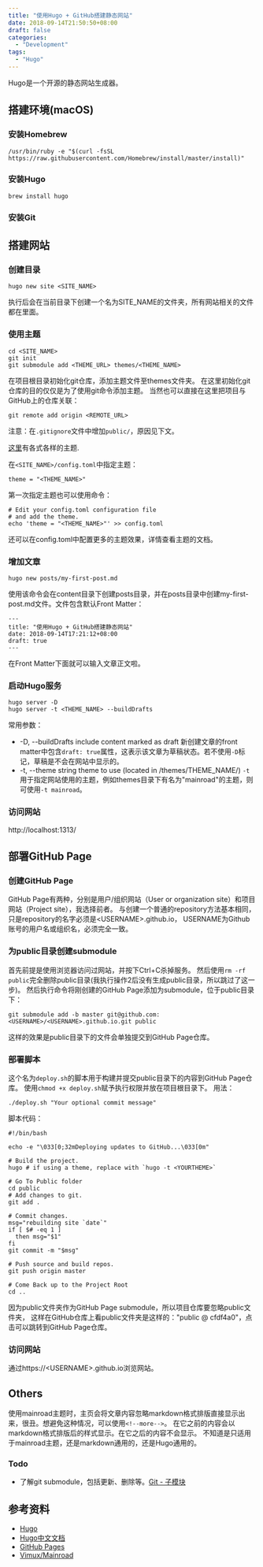 ```yaml
---
title: "使用Hugo + GitHub搭建静态网站"
date: 2018-09-14T21:50:50+08:00
draft: false
categories:
  - "Development"
tags:
  - "Hugo"
---
```


Hugo是一个开源的静态网站生成器。
<!--more-->

## 搭建环境(macOS)

### 安装Homebrew
```
/usr/bin/ruby -e "$(curl -fsSL https://raw.githubusercontent.com/Homebrew/install/master/install)"
```

### 安装Hugo
```
brew install hugo
```

### 安装Git

## 搭建网站

### 创建目录
```
hugo new site <SITE_NAME>
```
执行后会在当前目录下创建一个名为SITE_NAME的文件夹，所有网站相关的文件都在里面。

### 使用主题
```
cd <SITE_NAME>
git init
git submodule add <THEME_URL> themes/<THEME_NAME>
```
在项目根目录初始化git仓库，添加主题文件至themes文件夹。
在这里初始化git仓库的目的仅仅是为了使用git命令添加主题。
当然也可以直接在这里把项目与GitHub上的仓库关联：
```
git remote add origin <REMOTE_URL>
```
注意：在`.gitignore`文件中增加`public/`，原因见下文。

[这里](https://themes.gohugo.io/ "Hugo Themes")有各式各样的主题.

在`<SITE_NAME>/config.toml`中指定主题：
```
theme = "<THEME_NAME>"
```
第一次指定主题也可以使用命令：
```
# Edit your config.toml configuration file
# and add the theme.
echo 'theme = "<THEME_NAME>"' >> config.toml
```
还可以在config.toml中配置更多的主题效果，详情查看主题的文档。

### 增加文章
```
hugo new posts/my-first-post.md
```
使用该命令会在content目录下创建posts目录，并在posts目录中创建my-first-post.md文件。文件包含默认Front Matter：
```
---
title: "使用Hugo + GitHub搭建静态网站"
date: 2018-09-14T17:21:12+08:00
draft: true
---
```
在Front Matter下面就可以输入文章正文啦。

### 启动Hugo服务
```
hugo server -D
hugo server -t <THEME_NAME> --buildDrafts
```
常用参数：

* -D, --buildDrafts include content marked as draft
新创建文章的front matter中包含`draft: true`属性，这表示该文章为草稿状态。若不使用`-D`标记，草稿是不会在网站中显示的。
* -t, --theme string theme to use (located in /themes/THEME_NAME/)
`-t`用于指定网站使用的主题，例如themes目录下有名为"mainroad"的主题，则可使用`-t mainroad`。

### 访问网站

http://localhost:1313/

## 部署GitHub Page

### 创建GitHub Page
GitHub Page有两种，分别是用户/组织网站（User or organization site）和项目网站（Project site），我选择前者。
与创建一个普通的repository方法基本相同，只是repository的名字必须是\<USERNAME\>.github.io，
USERNAME为Github账号的用户名或组织名，必须完全一致。

### 为public目录创建submodule
首先前提是使用浏览器访问过网站，并按下Ctrl+C杀掉服务。
然后使用`rm -rf public`完全删除public目录(我执行操作2后没有生成public目录，所以跳过了这一步)。
然后执行命令将刚创建的GitHub Page添加为submodule，位于public目录下：
```
git submodule add -b master git@github.com:<USERNAME>/<USERNAME>.github.io.git public
```
这样的效果是public目录下的文件会单独提交到GitHub Page仓库。

### 部署脚本
这个名为`deploy.sh`的脚本用于构建并提交public目录下的内容到GitHub Page仓库。
使用`chmod +x deploy.sh`赋予执行权限并放在项目根目录下。
用法：
```
./deploy.sh "Your optional commit message"
```
脚本代码：
```
#!/bin/bash

echo -e "\033[0;32mDeploying updates to GitHub...\033[0m"

# Build the project.
hugo # if using a theme, replace with `hugo -t <YOURTHEME>`

# Go To Public folder
cd public
# Add changes to git.
git add .

# Commit changes.
msg="rebuilding site `date`"
if [ $# -eq 1 ]
  then msg="$1"
fi
git commit -m "$msg"

# Push source and build repos.
git push origin master

# Come Back up to the Project Root
cd ..
```
因为public文件夹作为GitHub Page submodule，所以项目仓库要忽略public文件夹，
这样在GitHub仓库上看public文件夹是这样的："public @ cfdf4a0"，点击可以跳转到GitHub Page仓库。

### 访问网站

通过https://\<USERNAME\>.github.io浏览网站。

## Others

使用mainroad主题时，主页会将文章内容忽略markdown格式排版直接显示出来，很丑。想避免这种情况，可以使用`<!--more-->`。
在它之前的内容会以markdown格式排版后的样式显示。在它之后的内容不会显示。
不知道是只适用于mainroad主题，还是markdown通用的，还是Hugo通用的。


### Todo

* 了解git submodule，包括更新、删除等。[Git - 子模块](https://git-scm.com/book/zh/v2/Git-%E5%B7%A5%E5%85%B7-%E5%AD%90%E6%A8%A1%E5%9D%97 "Git - 子模块")

## 参考资料

* [Hugo](https://gohugo.io/)
* [Hugo中文文档](http://www.gohugo.org/ "Hugo中文文档")
* [GitHub Pages](https://pages.github.com/)
* [Vimux/Mainroad](https://github.com/Vimux/Mainroad)

